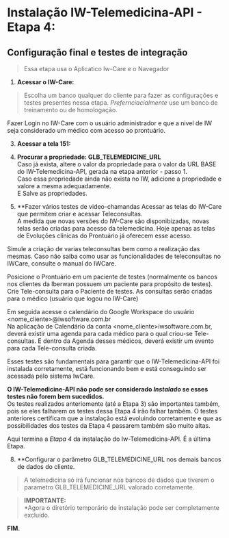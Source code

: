 # Instalação IW-Telemedicina-API - Etapa 4:  
## Configuração final e testes de integração

>Essa etapa usa o Aplicatico Iw-Care e o Navegador 

1. **Acessar o IW-Care:**

> Escolha um banco qualquer do cliente para fazer as configurações e testes presentes nessa etapa.
> *Prefernciacialmente* use um banco de treinamento ou de homologação.

Fazer Login no IW-Care com o usuário administrador e que a nivel de IW seja considerado um médico com acesso ao prontuário.


3. **Acessar a tela 151:**  

4. **Procurar a propriedade: GLB_TELEMEDICINE_URL**  
Caso já exista, altere o valor da propriedade para o valor da URL BASE do IW-Telemedicina-API, gerada na etapa anterior - passo 1.  
Caso essa propriedade ainda não exista no IW, adicione a propriedade e valore a mesma adequadamente.    
E Salve as propriedades.

7. **Fazer vários testes de video-chamandas
Acessar as telas do IW-Care que permitem criar e acessar Teleconsultas.  
A medida que novas versões do IW-Care são disponibizadas, novas telas serão criadas para acesso da telemedicina.
Hoje apenas as telas de Evoluções clínicas do Prontuário já oferecem esse acesso.

Simule a criação de varias teleconsultas bem como a realização das mesmas.
Caso não saiba como usar as funcionalidades de teleconsultas no IWCare, consulte o manual do IWCare.  

Posicione o Prontuário em um paciente de testes (normalmente os bancos nos clientes da Iberwan possuem um paciente para propósito de testes).
Crie Tele-consulta para o Paciente de testes. As consultas serão criadas para o médico (usuário que logou no IW-Care)

Em seguida acesse o calendário do Google Workspace do usuário <nome_cliente>@iwsoftware.com.br  
Na aplicação de Calendário da conta <nome_cliente>iwsoftware.com.br, deverá existir uma agenda para cada médico para o qual criou-se Tele-consultas.
E dentro da Agenda desses médicos, deverá existir um evento para cada Tele-consulta criada.  

Esses testes são fundamentais para garantir que o IW-Telemedicina-API foi instalada corretamente,  está funcionando bem e está conseguindo ser acessada pelo sistema IwCare.  

**O IW-Telemedicine-API não pode ser considerado *Instalado* se esses testes não forem bem sucedidos.**  
Os testes realizados anteriomente (até a Etapa 3) são importantes também, pois se eles falharem os testes dessa Etapa 4 irão falhar também.
O testes anteriores certificam que a instalação está evoluindo corretamente e que as possibilidades dos testes da Etapa 4 passarem também são muito altas.  


Aqui termina a *Etapa 4* da instalação do Iw-Telemedicina-API. É a última Etapa.  

8. **Configurar o parâmetro GLB_TELEMEDICINE_URL nos demais bancos de dados do cliente.
> A telemedicina só irá funcionar nos bancos de dados que tiverem o parametro GLB_TELEMEDICINE_URL valorado corretamente. 

> **IMPORTANTE:**  
> *Agora o diretório temporário de instalação pode ser completamente excluído.  
 

**FIM.**


